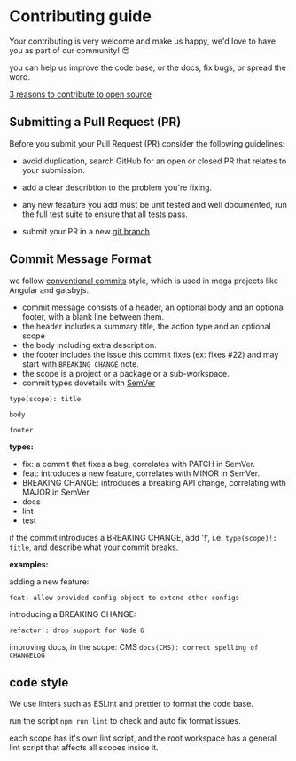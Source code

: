 # Contributing guide

Your contributing is very welcome and make us happy, we'd love to have you as part of our community! 😍

you can help us improve the code base, or the docs, fix bugs, or spread the word.

[3 reasons to contribute to open source](https://opensource.com/article/20/6/why-contribute-open-source)

## Submitting a Pull Request (PR)
Before you submit your Pull Request (PR) consider the following guidelines:

- avoid duplication, search GitHub for an open or closed PR that relates to your submission.

- add a clear describtion to the problem you're fixing.

- any new feaature you add must be unit tested and well documented, run the full test suite to ensure that all tests pass.

- submit your PR in a new [git branch](https://git-scm.com/book/en/v2/Git-Branching-Basic-Branching-and-Merging)  

## Commit Message Format
we follow [conventional commits](https://conventionalcommits.org/) style, which is used in mega projects like Angular and gatsbyjs.

- commit message consists of a header, an optional body and an optional footer, with a blank line between them.
- the header includes a summary title, the action type and an optional scope
- the body including extra description.
- the footer includes the issue this commit fixes (ex: fixes #22) and may start with `BREAKING CHANGE` note.
- the scope is a project or a package or a sub-workspace.
- commit types dovetails with [SemVer](https://semver.org/)

```
type(scope): title

body

footer
```

**types:**
- fix: a commit that fixes a bug, correlates with PATCH in SemVer.
- feat: introduces a new feature, correlates with MINOR in SemVer.
- BREAKING CHANGE: introduces a breaking API change, correlating with MAJOR in SemVer.
- docs
- lint
- test

if the commit introduces a BREAKING CHANGE, add '!', i.e: `type(scope)!: title`, and describe what your commit breaks.

**examples:**

adding a new feature:

`feat: allow provided config object to extend other configs`

introducing a BREAKING CHANGE:

`refactor!: drop support for Node 6`

improving docs, in the scope: CMS
`docs(CMS): correct spelling of CHANGELOG`

## code style
We use linters such as ESLint and prettier to format the code base.

run the script `npm run lint` to check and auto fix format issues.

each scope has it's own lint script, and the root workspace has a general lint script that affects all scopes inside it.










